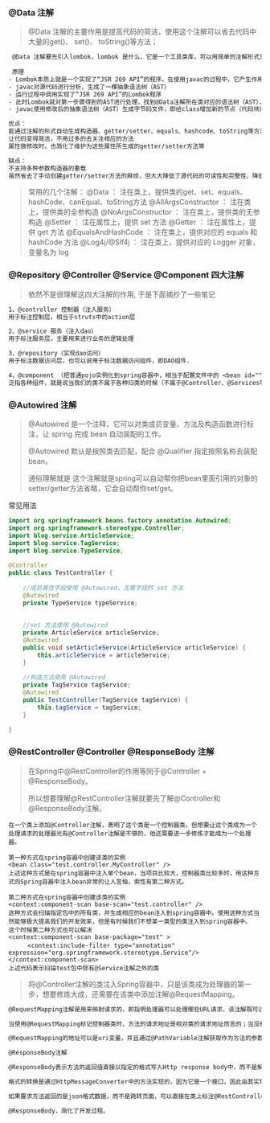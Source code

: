 ### @Data 注解

> @Data 注解的主要作用是提高代码的简洁，使用这个注解可以省去代码中大量的get()、 set()、 toString()等方法；

```tex
 @Data 注解要先引入lombok，lombok 是什么，它是一个工具类库，可以用简单的注解形式来简化代码，提高开发效率。
 
 原理
- Lombok本质上就是一个实现了“JSR 269 API”的程序。在使用javac的过程中，它产生作用的具体流程如下
- javac对源代码进行分析，生成了一棵抽象语法树（AST）
- 运行过程中调用实现了“JSR 269 API”的Lombok程序
- 此时Lombok就对第一步骤得到的AST进行处理，找到@Data注解所在类对应的语法树（AST），然后修改该语法树（AST），增加getter和		  setter方法定义的相应树节点
- javac使用修改后的抽象语法树（AST）生成字节码文件，即给class增加新的节点（代码块）

优点：
能通过注解的形式自动生成构造器、getter/setter、equals、hashcode、toString等方法，提高了一定的开发效率
让代码变得简洁，不用过多的去关注相应的方法
属性做修改时，也简化了维护为这些属性所生成的getter/setter方法等

缺点：
不支持多种参数构造器的重载
虽然省去了手动创建getter/setter方法的麻烦，但大大降低了源代码的可读性和完整性，降低了阅读源代码的舒适度
```



>  常用的几个注解：
> @Data ： 注在类上，提供类的get、set、equals、hashCode、canEqual、toString方法
> @AllArgsConstructor ： 注在类上，提供类的全参构造
> @NoArgsConstructor ： 注在类上，提供类的无参构造
> @Setter ： 注在属性上，提供 set 方法
> @Getter ： 注在属性上，提供 get 方法
> @EqualsAndHashCode ： 注在类上，提供对应的 equals 和 hashCode 方法
> @Log4j/@Slf4j ： 注在类上，提供对应的 Logger 对象，变量名为 log



### @Repository @Controller @Service  @Component 四大注解

> 依然不是很理解这四大注解的作用, 于是下面摘抄了一些笔记

```tex
1、@controller 控制器（注入服务）
用于标注控制层，相当于struts中的action层

2、@service 服务（注入dao）
用于标注服务层，主要用来进行业务的逻辑处理

3、@repository（实现dao访问）
用于标注数据访问层，也可以说用于标注数据访问组件，即DAO组件.

4、@component （把普通pojo实例化到spring容器中，相当于配置文件中的 <bean id="" class=""/>
泛指各种组件，就是说当我们的类不属于各种归类的时候（不属于@Controller、@Services等的时候），我们就可以使用@Component来标注这个类。
```



### @Autowired 注解

> @Autowired 是一个注释，它可以对类成员变量、方法及构造函数进行标注，让 spring 完成 bean 自动装配的工作。
>
> @Autowired 默认是按照类去匹配，配合 @Qualifier 指定按照名称去装配 bean。
>
> 通俗理解就是 这个注解就是spring可以自动帮你把bean里面引用的对象的setter/getter方法省略，它会自动帮你set/get。

常见用法

```java
import org.springframework.beans.factory.annotation.Autowired;
import org.springframework.stereotype.Controller;
import blog.service.ArticleService;
import blog.service.TagService;
import blog.service.TypeService;
 
@Controller
public class TestController {
 
	//成员属性字段使用 @Autowired，无需字段的 set 方法
	@Autowired
	private TypeService typeService;
	
	
	//set 方法使用 @Autowired
	private ArticleService articleService;
	@Autowired
	public void setArticleService(ArticleService articleService) {
		this.articleService = articleService;
	}
 
	//构造方法使用 @Autowired
	private TagService tagService;
	@Autowired
	public TestController(TagService tagService) {
		this.tagService = tagService; 
	}
	
}
```



### @RestController @Controller @ResponseBody 注解

> 在Spring中@RestController的作用等同于@Controller + @ResponseBody。
>
> 所以想要理解@RestController注解就要先了解@Controller和@ResponseBody注解。

```
在一个类上添加@Controller注解，表明了这个类是一个控制器类。但想要让这个类成为一个处理请求的处理器光有@Controller注解是不够的，他还需要进一步修炼才能成为一个处理器。

第一种方式在spring容器中创建该类的实例
<bean class="test.controller.MyController" />
上述这种方式是在spring容器中注入单个bean，当项目比较大，控制器类比较多时，用这种方式向Spring容器中注入bean非常的让人苦恼，索性有第二种方式。

第二种方式在spring容器中创建该类的实例
<context:component-scan base-scan="test.controller" />
这种方式会扫描指定包中的所有类，并生成相应的bean注入到spring容器中。使用这种方式当然能够极大提高我们的开发效率，但是有时候我们不想某一类型的类注入到spring容器中。
这个时候第二种方式也可以解决
<context:component-scan base-package="test" >
  　　<context:include-filter type="annotation" expression="org.springframework.stereotype.Service"/>
</context:component-scan>
上述代码表示扫描test包中除有@Service注解之外的类
```

> 将@Controller注解的类注入Spring容器中，只是该类成为处理器的第一步，想要修炼大成，还需要在该类中添加注解@RequestMapping。

```tex
@RequestMapping注解是用来映射请求的，即指明处理器可以处理哪些URL请求，该注解既可以用在类上，也可以用在方法上。

当使用@RequestMapping标记控制器类时，方法的请求地址是相对类的请求地址而言的；当没有使用@RequestMapping标记类时，方法的请求地址是绝对路径。

@RequestMapping的地址可以是uri变量，并且通过@PathVariable注解获取作为方法的参数。也可以是通配符来筛选请求地址。

@ResponseBody注解

@ResponseBody表示方法的返回值直接以指定的格式写入Http response body中，而不是解析为跳转路径。

格式的转换是通过HttpMessageConverter中的方法实现的，因为它是一个接口，因此由其实现类完成转换。

如果要求方法返回的是json格式数据，而不是跳转页面，可以直接在类上标注@RestController，而不用在每个方法中标注

@ResponseBody，简化了开发过程。
```


